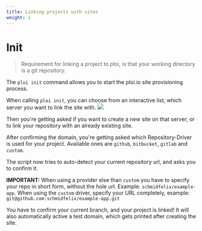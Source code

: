 ```yaml
---
title: Linking projects with sites
weight: 1
---
```


# Init

> Requirement for linking a project to ploi, is that your working directory is a git repository.

The `ploi init` command allows you to start the ploi.io site provisioning process.

When calling `ploi init`, you can choose from an interactive list, which server you want to link the site with.
![](/assets/docs/ploi-cli/v1/basic-commands/select-server.png)

Then you're getting asked if you want to create a new site on that server, or to link your repository with an already
existing site.

After confirming the domain, you're getting asked which Repository-Driver is used for your project.
Available ones are `github`, `bitbucket`, `gitlab` and `custom`.

The script now tries to auto-detect your current repository url, and asks you to confirm it.

**IMPORTANT:** When using a provider else than `custom` you have to specify your repo in short form, without
the hole url. Example: `schmidfelix/example-app`. When using the `custom` driver, specify your URL completely, example:
`git@github.com:schmidfelix/example-app.git`

You have to confirm your current branch, and your project is linked! It will also automatically active a test domain,
which gets printed after creating the site.
